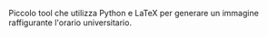 Piccolo tool che utilizza Python e LaTeX per generare un immagine raffigurante l'orario
universitario.

